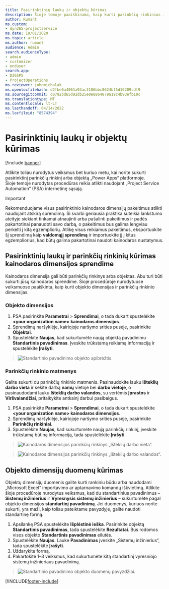 ```yaml
---
title: Pasirinktinių laukų ir objektų kūrimas
description: Šioje temoje paaiškinama, kaip kurti parinkčių rinkinius ir objektus naudojant asmeninį sprendimą Power Apps platformoje.
author: Rumant
ms.custom:
- dyn365-projectservice
ms.date: 10/01/2020
ms.topic: article
ms.author: rumant
audience: Admin
search.audienceType:
- admin
- customizer
- enduser
search.app:
- D365PS
- ProjectOperations
ms.reviewer: johnmichalak
ms.openlocfilehash: d2fbe6a4061a93ac3186bbc8624bf5d16209cdf9
ms.sourcegitcommit: c0792bd65d92db25e0e8864879a19c4b93efb10c
ms.translationtype: MT
ms.contentlocale: lt-LT
ms.lasthandoff: 04/14/2022
ms.locfileid: "8574394"
---
```

# <a name="create-custom-fields-and-entities"></a>Pasirinktinių laukų ir objektų kūrimas 

[!include [banner](../includes/psa-now-project-operations.md)]

Atlikite toliau nurodytus veiksmus bet kuriuo metu, kai norite sukurti pasirinktinį parinkčių rinkinį arba objektą „Power Apps“ platformoje.  
Šioje temoje nurodytas procedūras reikia atlikti naudojant „Project Service Automation“ (PSA) internetinę sąsają.

> [!IMPORTANT]
> Rekomenduojame visus pasirinktinio kainodaros dimensijų pakeitimus atlikti naudojant atskirą sprendimą. Ši svarbi geriausia praktika suteikia lankstumo ateityje siekiant tinkamai atnaujinti arba pašalinti pakeitimus ir padės pakartotinai panaudoti savo darbą, o pakeitimus bus galima lengviau perkelti į kitą egzempliorių. Atlikę visus reikiamus pakeitimus, eksportuokite šį sprendimą kaip **valdomąjį sprendimą** ir importuokite jį į kitus egzempliorius, kad būtų galima pakartotinai naudoti kainodaros nustatymus.

  
## <a name="create-custom-fields-and-option-sets-in-the-pricing-dimension-solution"></a>Pasirinktinių laukų ir parinkčių rinkinių kūrimas kainodaros dimensijos sprendime

Kainodaros dimensija gali būti parinkčių rinkinys arba objektas. Abu turi būti sukurti jūsų kainodaros sprendime. Šioje procedūroje nurodytuose veiksmuose paaiškinta, kaip kurti objekto dimensijas ir parinkčių rinkinio dimensijas.

### <a name="entity-based-dimensions"></a>Objekto dimensijos

1. PSA pasirinkite **Parametrai** > **Sprendimai**, o tada dukart spustelėkite **\<your organization name> kainodaros dimensijos**.
2. Sprendimų naršyklėje, kairiojoje naršymo srities pusėje, pasirinkite **Objektai**.
3. Spustelėkite **Naujas**, kad sukurtumėte naują objektą pavadinimu **Standartinis pavadinimas**. Įveskite trūkstamą reikiamą informaciją ir spustelėkite **Įrašyti**.

> ![Standartinio pavadinimo objekto apibrėžtis.](media/Standard-Title-entity-definition.png)


### <a name="option-set-based-dimensions"></a>Parinkčių rinkinio matmenys 
Galite sukurti du parinkčių rinkinio matmenis. Pasinaudokite lauku **Išteklių darbo vieta** ir sekite darbą **namų** vietoje bei **darbo vietoje**, o pasinaudodami lauku **Išteklių darbo valandos**, su vertėmis **Įprastos** ir **Viršvalandžiai**, pritaikykite antkainį darbui pasibaigus.


1. PSA pasirinkite **Parametrai** > **Sprendimai**, o tada dukart spustelėkite **\<your organization name> kainodaros dimensijos**. 
2. Sprendimų naršyklėje, kairiojoje naršymo srities pusėje, pasirinkite **Parinkčių rinkiniai**. 
3. Spustelėkite **Naujas**, kad sukurtumėte naują parinkčių rinkinį, įveskite trūkstamą būtiną informaciją, tada spustelėkite **Įrašyti**.

> ![Kainodaros dimensijos parinkčių rinkinys „Išteklių darbo vieta“.](media/Option-set-PD-called-Resource-Work-Location.png)

> ![Kainodaros dimensijos parinkčių rinkinys „Išteklių darbo valandos“.](media/Option-set-PD-called-Resource-Work-Hours.PNG)


## <a name="create-data-for-entity-based-dimensions"></a>Objekto dimensijų duomenų kūrimas

Objektų dimensijų duomenis galite kurti rankiniu būdu arba naudodami „Microsoft Excel“ importavimo ar aptarnavimo komandų iškvietimą. Atlikite šioje procedūroje nurodytus veiksmus, kad du standartinius pavadinimus – **Sistemų inžinierius** ir **Vyresnysis sistemų inžinierius** – sukurtumėte pagal objekto dimensijos **standartinį pavadinimą**. Jei duomenys, kuriuos norite sukurti, yra maži, kaip toliau pateiktame pavyzdyje, galite naudoti standartinę formą.

1. Apsilankę PSA spustelėkite **Išplėstinė ieška**. Pasirinkite objektą **Standartinis pavadinimas**, tada spustelėkite **Rezultatai**. Bus rodomos visos objekto **Standartinis pavadinimas** eilutės.
2. Spustelėkite **Naujas**. Lauke **Pavadinimas** įveskite „Sistemų inžinierius“, tada spustelėkite **Įrašyti**.
3. Uždarykite formą. 
4. Pakartokite 1–3 veiksmus, kad sukurtumėte kitą standartinį vyresniojo sistemų inžinieriaus pavadinimą.

> ![Standartinio pavadinimo objekto duomenų pavyzdžiai.](media/ST-data.png)




[!INCLUDE[footer-include](../includes/footer-banner.md)]
